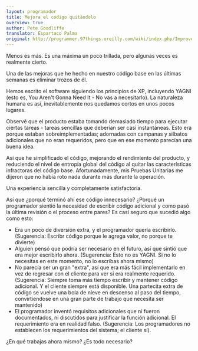 ```yaml
---
layout: programador
title: Mejora el código quitándolo
overview: true
author: Pete Goodliffe
translator: Espartaco Palma
original: http://programmer.97things.oreilly.com/wiki/index.php/Improve_Code_by_Removing_It
---
```


Menos es más. Es una máxima un poco trillada, pero algunas veces es realmente cierto.

Una de las mejoras que he hecho en nuestro código base en las últimas semanas es eliminar trozos de él.

Hemos escrito el software siguiendo los principios de XP, incluyendo YAGNI (esto es, You Aren't Gonna Need It - No vas a necesitarlo). La naturaleza humana es así, inevitablemente nos quedamos cortos en unos pocos lugares.

Observé que el producto estaba tomando demasiado tiempo para ejecutar ciertas tareas - tareas sencillas que deberían ser casi instantáneas. Esto era porque estaban sobreimplementadas; adornadas con campanas y silbatos adicionales que no eran requeridos, pero que en ese momento parecían una buena idea.

Así que he simplificado el código, mejorando el rendimiento del producto, y reduciendo el nivel de entropía global del código al quitar las características infractoras del código base. Afortunadamente, mis Pruebas Unitarias me dijeron que no había roto nada durante más durante la operación.

Una experiencia sencilla y completamente satisfactoria.

Así que ¿porqué terminó ahí ese código innecesario? ¿Porqué un programador sientió la necesidad de escribir código adicional y como pasó la última revisión o el proceso entre pares? Es casi seguro que sucedió algo como esto:

* Era un poco de diversión extra, y el programador quería escribirlo. (Sugerencia: Escribr código porque le agrega valor, no porque te divierte)
* Alguien pensó que podría ser necesario en el futuro, así que sintió que era mejor escribirlo ahora. (Sugerencia: Esto no es YAGNI. Si no lo necesitas en este momento, no lo escribas ahora mismo)
* No parecía ser un gran "extra", así que era más fácil implementarlo en vez de regresar con el cliente para ver si era realmente requerido. (Sugerencia: Siempre toma más tiempo escribir y mantener código adicional. Y el cliente siempre está disponible. Una partecita extra de código se vuelve una bola de nieve en descenso al paso del tiempo, convirtiendose en una gran parte de trabajo que necesita ser mantenido)
* El programador inventó requisitos adicionales que ni fueron documentados, ni discutidos para justificar la función adicional. El requerimiento era en realidad falso. (Sugerencia: Los programadores no establecen los requerimientos del sistema; el cliente sí).

¿En qué trabajas ahora mismo? ¿Es todo necesario?

